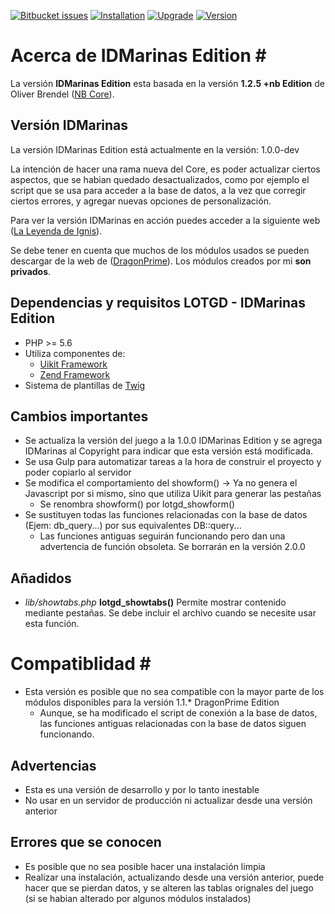 [![Bitbucket issues](https://img.shields.io/bitbucket/issues/idmarinas/lotgd-juego.svg?maxAge=2592000)]()
[![Installation](https://img.shields.io/badge/install-fail-red.svg?maxAge=2592000)]()
[![Upgrade](https://img.shields.io/badge/upgrade-fail-red.svg?maxAge=2592000)]()
[![Version](https://img.shields.io/badge/version-1.0.0--dev-red.svg?maxAge=2592000)]()

# Acerca de IDMarinas Edition #

La versión **IDMarinas Edition** esta basada en la versión **1.2.5 +nb Edition** de Oliver Brendel ([NB Core](http://nb-core.org)).


## Versión IDMarinas ##

La versión IDMarinas Edition está actualmente en la versión: 1.0.0-dev

La intención de hacer una rama nueva del Core, es poder actualizar ciertos aspectos, que se habian quedado desactualizados, como por ejemplo el script que se usa para acceder a la base de datos, a la vez que corregir ciertos errores, y agregar nuevas opciones de personalización.

Para ver la versión IDMarinas en acción puedes acceder a la siguiente web ([La Leyenda de Ignis](http://dragonverde.infommo.es)).

Se debe tener en cuenta que muchos de los módulos usados se pueden descargar de la web de ([DragonPrime](http://dragonprime.net)). Los módulos creados por mi **son privados**.

## Dependencias y requisitos LOTGD - IDMarinas Edition ##
* PHP >= 5.6
* Utiliza componentes de:
	* [Uikit Framework](http://getuikit.com)
	* [Zend Framework](https://zendframework.github.io)
* Sistema de plantillas de [Twig](http://twig.sensiolabs.org)

## Cambios importantes ##
* Se actualiza la versión del juego a la 1.0.0 IDMarinas Edition y se agrega IDMarinas al Copyright para indicar que esta versión está modificada.
* Se usa Gulp para automatizar tareas a la hora de construir el proyecto y poder copiarlo al servidor
* Se modifica el comportamiento del showform() -> Ya no genera el Javascript por si mismo, sino que utiliza Uikit para generar las pestañas
	* Se renombra showform() por lotgd_showform()
* Se sustituyen todas las funciones relacionadas con la base de datos (Ejem: db_query...) por sus equivalentes DB::query...
	* Las funciones antiguas seguirán funcionando pero dan una advertencia de función obsoleta. Se borrarán en la versión 2.0.0

## Añadidos ##
* *lib/showtabs.php* **lotgd_showtabs()** Permite mostrar contenido mediante pestañas. Se debe incluir el archivo cuando se necesite usar esta función.


# Compatiblidad #
* Esta versión es posible que no sea compatible con la mayor parte de los módulos disponibles para la versión 1.1.* DragonPrime Edition
	* Aunque, se ha modificado el script de conexión a la base de datos, las funciones antiguas relacionadas con la base de datos siguen funcionando.

## Advertencias ##
* Esta es una versión de desarrollo y por lo tanto inestable
* No usar en un servidor de producción ni actualizar desde una versión anterior

## Errores que se conocen ##
* Es posible que no sea posible hacer una instalación limpia
* Realizar una instalación, actualizando desde una versión anterior, puede hacer que se pierdan datos, y se alteren las tablas orignales del juego (si se habian alterado por algunos módulos instalados)